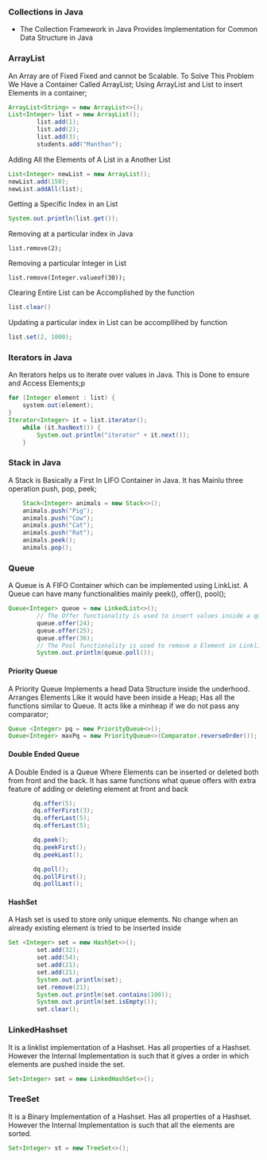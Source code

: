 ### Collections in Java

- The Collection Framework in Java Provides Implementation for Common Data Structure in Java

### ArrayList
An Array are of Fixed Fixed and cannot be Scalable. To Solve This Problem We Have a Container Called ArrayList;
Using ArrayList and List to insert Elements in a container;
```java
ArrayList<String> = new ArrayList<>();
List<Integer> list = new ArrayList();
        list.add(1);
        list.add(2);
        list.add(3);
        students.add("Manthan");
```
Adding All the Elements of A List in a Another List

```java
List<Integer> newList = new ArrayList();
newList.add(150);
newList.addAll(list);
```
Getting a Specific Index in an List

```java
System.out.println(list.get());
```
Removing at a particular index in Java

```
list.remove(2);
```
Removing a particular Integer in List
``` 
list.remove(Integer.valueof(30));
```

Clearing Entire List can be Accomplished by the function
```java
list.clear()
```
Updating a particular index in List can be accompllihed by function
```java
list.set(2, 1000);
```

### Iterators in Java

An Iterators helps us to iterate over values in Java. This is Done to ensure and Access Elements;p


```java
for (Integer element : list) {
    system.out(element);
}
Iterator<Integer> it = list.iterator();
    while (it.hasNext()) {
        System.out.println("iterator" + it.next());
    }
```

### Stack in Java

A Stack is Basically a First In LIFO Container in Java.
It has Mainlu three operation push, pop, peek;

```java
    Stack<Integer> animals = new Stack<>();
    animals.push("Pig");
    animals.push("Cow");
    animals.push("Cat");
    animals.push("Rat");
    animals.peek();
    animals.pop();
```

### Queue

A Queue is A FIFO Container which can be implemented using LinkList. A Queue
can have many functionalities mainly peek(), offer(), pool();

```java
Queue<Integer> queue = new LinkedList<>();
        // The Offer functionality is used to insert values inside a queue
        queue.offer(24);
        queue.offer(25);
        queue.offer(36);
        // The Pool functionality is used to remove a Element in Linklist;
        System.out.println(queue.poll());
```

#### Priority Queue

A Priority Queue Implements a head Data Structure inside the underhood. Arranges Elements Like it would have been inside a Heap;
Has all the functions similar to Queue.
It acts like a minheap if we do not pass any comparator;
```java
Queue <Integer> pq = new PriorityQueue<>();
Queue<Integer> maxPq = new PriorityQueue<>(Comparator.reverseOrder());
```

#### Double Ended Queue

A Double Ended is a Queue Where Elements can be inserted or deleted both from front and the back.
It has same functions what queue offers with extra feature of adding or deleting element at front and back

```java
       dq.offer(5);
       dq.offerFirst(3);
       dq.offerLast(5);
       dq.offerLast(5);

       dq.peek();
       dq.peekFirst();
       dq.peekLast();

       dq.poll();
       dq.pollFirst();
       dq.pollLast();
```

#### HashSet

A Hash set is used to store only unique elements. No change when an already existing
element is tried to be inserted inside

```java
Set <Integer> set = new HashSet<>();
        set.add(32);
        set.add(54);
        set.add(21);
        set.add(21);
        System.out.println(set);
        set.remove(21);
        System.out.println(set.contains(100));
        System.out.println(set.isEmpty());
        set.clear();
```

### LinkedHashset

It is a linklist implementation of a Hashset. Has all properties of a Hashset. However the Internal Implementation is such that it gives a order in which elements are pushed inside the set.

```java
Set<Integer> set = new LinkedHashSet<>();
```

### TreeSet

It is a Binary Implementation of a Hashset. Has all properties of a Hashset. However the Internal Implementation is such that all the elements are sorted.

```java
Set<Integer> st = new TreeSet<>();
```




